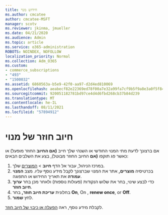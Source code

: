 ```yaml
---
title: חידוש מנוי
ms.author: cmcatee
author: cmcatee-MSFT
manager: scotv
ms.reviewer: jkinma, jmueller
ms.date: 04/21/2020
ms.audience: Admin
ms.topic: article
ms.service: o365-administration
ROBOTS: NOINDEX, NOFOLLOW
localization_priority: Normal
ms.collection: Adm_O365
ms.custom:
- commerce_subscriptions
- "493"
- "1500032"
ms.assetid: 6860563a-b5e9-42f0-aa97-d2d4ed810069
ms.openlocfilehash: aeabecf82e22369ed78f00a7e32a99fa7cf9b5f9a8e3a0f5f84ea68bdbc33642
ms.sourcegitcommit: 920051182781bd97ce4d4d6fbd268cb37b84d239
ms.translationtype: MT
ms.contentlocale: he-IL
ms.lasthandoff: 08/11/2021
ms.locfileid: "57894912"
---
```

# <a name="subscription-recurring-billing"></a>חיוב חוזר של מנוי

אם ברצונך לדעת מתי המנוי החודשי או השנהי שלך חייב **(אם החיוב** החוזר מופעל) או כאשר פג תוקפו **(אם** החיוב החוזר מבוטל), בצע את השלבים הבאים:
  
1. במרכז הניהול, עבור אל הדף **חיוב** \> [המוצרים](https://go.microsoft.com/fwlink/p/?linkid=842054) שלך.
2. בכרטיסיה **מוצרים,** אתר את המנוי שברצונך לקבל מידע נוסף עליו. מצב **המנוי עמודה** את תאריך החידוש או התפוגה.
3. כדי לבצע שינוי, בחר את שלוש הנקודות (פעולות נוספות) ולאחר מכן בחר **ערוך חיוב חוזר**.
4. בחלונית **עריכת חיוב חוזר,** בחר **On**, On , **renew once**, or **Off**.
5. לחץ **שמור**.

לקבלת מידע נוסף, ראה [הפעלה או כיבוי של חיוב חוזר](https://docs.microsoft.com/microsoft-365/commerce/subscriptions/renew-your-subscription).